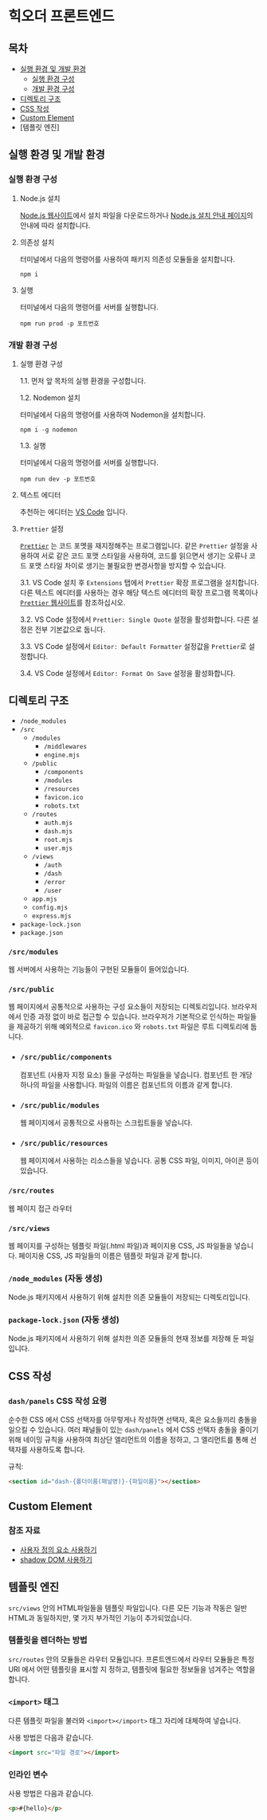 # 힉오더 프론트엔드

## 목차

- [실행 환경 및 개발 환경](#실행-환경-및-개발-환경)
  - [실행 환경 구성](#실행-환경-구성)
  - [개발 환경 구성](#개발-환경-구성)
- [디렉토리 구조](#디렉토리-구조)
- [CSS 작성](#css-작성)
- [Custom Element](#custom-element)
- [템플릿 엔진]

## 실행 환경 및 개발 환경

### 실행 환경 구성

1. Node.js 설치

   [Node.js 웹사이트](https://nodejs.org/)에서 설치 파일을 다운로드하거나 [Node.js 설치 안내 페이지](https://nodejs.org/en/download/package-manager)의 안내에 따라 설치합니다.

2. 의존성 설치

   터미널에서 다음의 명령어를 사용하여 패키지 의존성 모듈들을 설치합니다.

   ```
   npm i
   ```

3. 실행

   터미널에서 다음의 명령어를 서버를 실행합니다.

   ```
   npm run prod -p 포트번호
   ```

### 개발 환경 구성

1. 실행 환경 구성

   1.1. 먼저 앞 목차의 실행 환경을 구성합니다.

   1.2. Nodemon 설치

   터미널에서 다음의 명령어를 사용하여 Nodemon을 설치합니다.

   ```
   npm i -g nodemon
   ```

   1.3. 실행

   터미널에서 다음의 명령어를 서버를 실행합니다.

   ```
   npm run dev -p 포트번호
   ```

2. 텍스트 에디터

   추천하는 에디터는 [VS Code](https://code.visualstudio.com/) 입니다.

3. `Prettier` 설정

   [`Prettier`](https://prettier.io/) 는 코드 포멧을 재지정해주는 프로그램입니다. 같은 `Prettier` 설정을 사용하여 서로 같은 코드 포맷 스타일을 사용하여, 코드를 읽으면서 생기는 오류나 코드 포맷 스타일 차이로 생기는 불필요한 변경사항을 방지할 수 있습니다.

   3.1. VS Code 설치 후 `Extensions` 탭에서 `Prettier` 확장 프로그램을 설치합니다. 다른 텍스트 에디터를 사용하는 경우 해당 텍스트 에디터의 확장 프로그램 목록이나 [`Prettier` 웹사이트](https://prettier.io/)를 참조하십시오.

   3.2. VS Code 설정에서 `Prettier: Single Quote` 설정을 활성화합니다. 다른 설정은 전부 기본값으로 둡니다.

   3.3. VS Code 설정에서 `Editor: Default Formatter` 설정값을 `Prettier`로 설정합니다.

   3.4. VS Code 설정에서 `Editor: Format On Save` 설정을 활성화합니다.

## 디렉토리 구조

- `/node_modules`
- `/src`
  - `/modules`
    - `/middlewares`
    - `engine.mjs`
  - `/public`
    - `/components`
    - `/modules`
    - `/resources`
    - `favicon.ico`
    - `robots.txt`
  - `/routes`
    - `auth.mjs`
    - `dash.mjs`
    - `root.mjs`
    - `user.mjs`
  - `/views`
    - `/auth`
    - `/dash`
    - `/error`
    - `/user`
  - `app.mjs`
  - `config.mjs`
  - `express.mjs`
- `package-lock.json`
- `package.json`

### `/src/modules`

웹 서버에서 사용하는 기능들이 구현된 모듈들이 들어있습니다.

### `/src/public`

웹 페이지에서 공통적으로 사용하는 구성 요소들이 저장되는 디렉토리입니다. 브라우저에서 인증 과정 없이 바로 접근할 수 있습니다. 브라우저가 기본적으로 인식하는 파일들을 제공하기 위해 예외적으로 `favicon.ico` 와 `robots.txt` 파일은 루트 디렉토리에 둡니다.

- ### `/src/public/components`

  컴포넌트 (사용자 지정 요소) 들을 구성하는 파일들을 넣습니다. 컴포넌트 한 개당 하나의 파일을 사용합니다. 파일의 이름은 컴포넌트의 이름과 같게 합니다.

- ### `/src/public/modules`

  웹 페이지에서 공통적으로 사용하는 스크립트들을 넣습니다.

- ### `/src/public/resources`

  웹 페이지에서 사용하는 리소스들을 넣습니다. 공통 CSS 파일, 이미지, 아이콘 등이 있습니다.

### `/src/routes`

웹 페이지 접근 라우터

### `/src/views`

웹 페이지를 구성하는 템플릿 파일(.html 파일)과 페이지용 CSS, JS 파일들을 넣습니다. 페이지용 CSS, JS 파일들의 이름은 템플릿 파일과 같게 합니다.

### `/node_modules` (자동 생성)

Node.js 패키지에서 사용하기 위해 설치한 의존 모듈들이 저장되는 디렉토리입니다.

### `package-lock.json` (자동 생성)

Node.js 패키지에서 사용하기 위해 설치한 의존 모듈들의 현재 정보를 저장해 둔 파일입니다.

## CSS 작성

### `dash/panels` CSS 작성 요령

순수한 CSS 에서 CSS 선택자를 아무렇게나 작성하면 선택자, 혹은 요소들끼리 충돌을 일으킬 수 있습니다. 여러 패널들이 있는 `dash/panels` 에서 CSS 선택자 충돌을 줄이기 위해 네이밍 규칙을 사용하여 최상단 엘리먼트의 이름을 정하고, 그 엘리먼트를 통해 선택자를 사용하도록 합니다.

규칙:

```html
<section id="dash-{폴더이름(패널명)}-{파일이름}"></section>
```

## Custom Element

### 참조 자료

- [사용자 정의 요소 사용하기](https://developer.mozilla.org/ko/docs/Web/API/Web_components/Using_custom_elements)
- [shadow DOM 사용하기](https://developer.mozilla.org/ko/docs/Web/API/Web_components/Using_shadow_DOM)

## 템플릿 엔진

`src/views` 안의 HTML파일들을 템플릿 파일입니다. 다른 모든 기능과 작동은 일반 HTML과 동일하지만, 몇 가지 부가적인 기능이 추가되었습니다.

### 템플릿을 렌더하는 방법

`src/routes` 안의 모듈들은 라우터 모듈입니다. 프론트엔드에서 라우터 모듈들은 특정 URI 에서 어떤 템플릿을 표시할 지 정하고, 템플릿에 필요한 정보들을 넘겨주는 역할을 합니다.

### `<import>` 태그

다른 템플릿 파일을 불러와 `<import></import>` 태그 자리에 대체하여 넣습니다.

사용 방법은 다음과 같습니다.

```html
<import src="파일 경로"></import>
```

### 인라인 변수

사용 방법은 다음과 같습니다.

```html
<p>#{hello}</p>
```
